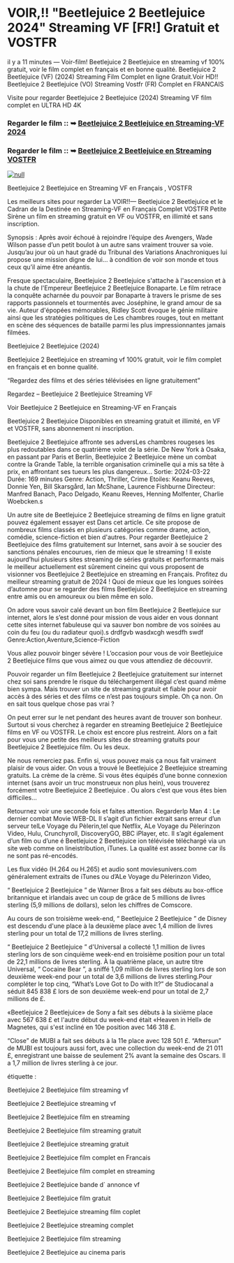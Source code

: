 # VOIR,!! "Beetlejuice 2 Beetlejuice 2024" Streaming VF [FR!] Gratuit et VOSTFR

il y a 11 minutes — Voir-film! Beetlejuice 2 Beetlejuice en streaming vf 100% gratuit, voir le film complet en français et en bonne qualité. Beetlejuice 2 Beetlejuice (VF) (2024) Streaming Film Complet en ligne Gratuit.Voir HD!! Beetlejuice 2 Beetlejuice (VO) Streaming Vostfr (FR) Complet en FRANCAIS

Visite pour regarder Beetlejuice 2 Beetlejuice (2024) Streaming VF film complet en ULTRA HD 4K

### Regarder le film :: ➥ [Beetlejuice 2 Beetlejuice en Streaming-VF 2024](https://dmovie.fun/fr/movie/917496/beetlejuice-beetlejuiceend?gth)

### Regarder le film :: ➥ [Beetlejuice 2 Beetlejuice en Streaming VOSTFR](https://dmovie.fun/fr/movie/917496/beetlejuice-beetlejuiceend?gth)

[![null](https://static.wixstatic.com/media/855a25_043b5abeb4ae4d35ac003198e7fe56ed~mv2.gif)](https://dmovie.fun/fr/movie/917496/beetlejuice-beetlejuiceend?gth)

Beetlejuice 2 Beetlejuice en Streaming VF en Français , VOSTFR

Les meilleurs sites pour regarder La VOIR!!— Beetlejuice 2 Beetlejuice et le Cadran de la Destinée en Streaming-VF en Français Complet VOSTFR Petite Sirène un film en streaming gratuit en VF ou VOSTFR, en illimité et sans inscription.

Synopsis : Après avoir échoué à rejoindre l’équipe des Avengers, Wade Wilson passe d’un petit boulot à un autre sans vraiment trouver sa voie. Jusqu’au jour où un haut gradé du Tribunal des Variations Anachroniques lui propose une mission digne de lui… à condition de voir son monde et tous ceux qu’il aime être anéantis.

Fresque spectaculaire, Beetlejuice 2 Beetlejuice s'attache à l'ascension et à la chute de l'Empereur Beetlejuice 2 Beetlejuice Bonaparte. Le film retrace la conquête acharnée du pouvoir par Bonaparte à travers le prisme de ses rapports passionnels et tourmentés avec Joséphine, le grand amour de sa vie. Auteur d'épopées mémorables, Ridley Scott évoque le génie militaire ainsi que les stratégies politiques de Les chambres rouges, tout en mettant en scène des séquences de bataille parmi les plus impressionnantes jamais filmées.

Beetlejuice 2 Beetlejuice (2024)

Beetlejuice 2 Beetlejuice en streaming vf 100% gratuit, voir le film complet en français et en bonne qualité.

“Regardez des films et des séries télévisées en ligne gratuitement”

Regardez – Beetlejuice 2 Beetlejuice Streaming VF

Voir Beetlejuice 2 Beetlejuice en Streaming-VF en Français

Beetlejuice 2 Beetlejuice Disponibles en streaming gratuit et illimité, en VF et VOSTFR, sans abonnement ni inscription.

Beetlejuice 2 Beetlejuice affronte ses adversLes chambres rougeses les plus redoutables dans ce quatrième volet de la série. De New York à Osaka, en passant par Paris et Berlin, Beetlejuice 2 Beetlejuice mène un combat contre la Grande Table, la terrible organisation criminelle qui a mis sa tête à prix, en affrontant ses tueurs les plus dangereux... Sortie: 2024-03-22 Durée: 169 minutes Genre: Action, Thriller, Crime Etoiles: Keanu Reeves, Donnie Yen, Bill Skarsgård, Ian McShane, Laurence Fishburne Directeur: Manfred Banach, Paco Delgado, Keanu Reeves, Henning Molfenter, Charlie Woebcken.s

Un autre site de Beetlejuice 2 Beetlejuice streaming de films en ligne gratuit pouvez également essayer est Dans cet article. Ce site propose de nombreux films classés en plusieurs catégories comme drame, action, comédie, science-fiction et bien d'autres. Pour regarder Beetlejuice 2 Beetlejuice des films gratuitement sur Internet, sans avoir à se soucier des sanctions pénales encourues, rien de mieux que le streaming ! Il existe aujourd’hui plusieurs sites streaming de séries gratuits et performants mais le meilleur actuellement est sûrement cineinc qui vous proposent de visionner vos Beetlejuice 2 Beetlejuice en streaming en Français. Profitez du meilleur streaming gratuit de 2024 ! Quoi de mieux que les longues soirées d’automne pour se regarder des films Beetlejuice 2 Beetlejuice en streaming entre amis ou en amoureux ou bien même en solo.

On adore vous savoir calé devant un bon film Beetlejuice 2 Beetlejuice sur internet, alors le s’est donné pour mission de vous aider en vous donnant cette sites internet fabuleuse qui va sauver bon nombre de vos soirées au coin du feu (ou du radiateur quoi).s drdfgvb wasdxcgh wesdfh swdf Genre:Action,Aventure,Science-Fiction

Vous allez pouvoir binger sévère ! L’occasion pour vous de voir Beetlejuice 2 Beetlejuice films que vous aimez ou que vous attendiez de découvrir.

Pouvoir regarder un film Beetlejuice 2 Beetlejuice gratuitement sur internet chez soi sans prendre le risque du téléchargement illégal c’est quand même bien sympa. Mais trouver un site de streaming gratuit et fiable pour avoir accès à des séries et des films ce n’est pas toujours simple. Oh ça non. On en sait tous quelque chose pas vrai ?

On peut errer sur le net pendant des heures avant de trouver son bonheur. Surtout si vous cherchez à regarder en streaming Beetlejuice 2 Beetlejuice films en VF ou VOSTFR. Le choix est encore plus restreint. Alors on a fait pour vous une petite des meilleurs sites de streaming gratuits pour Beetlejuice 2 Beetlejuice film. Ou les deux.

Ne nous remerciez pas. Enfin si, vous pouvez mais ça nous fait vraiment plaisir de vous aider. On vous a trouvé le Beetlejuice 2 Beetlejuice streaming gratuits. La crème de la crème. Si vous êtes équipés d’une bonne connexion internet (sans avoir un truc monstrueux non plus hein), vous trouverez forcément votre Beetlejuice 2 Beetlejuice . Ou alors c’est que vous êtes bien difficiles…

Retournez voir une seconde fois et faites attention. RegarderIp Man 4 : Le dernier combat Movie WEB-DL Il s’agit d’un fichier extrait sans erreur d’un serveur telLe Voyage du Pèlerin,tel que Netflix, ALe Voyage du Pèlerinzon Video, Hulu, Crunchyroll, DiscoveryGO, BBC iPlayer, etc. Il s’agit également d’un film ou d’une é Beetlejuice 2 Beetlejuice ion télévisée téléchargé via un site web comme on lineistribution, iTunes. La qualité est assez bonne car ils ne sont pas ré-encodés.

Les flux vidéo (H.264 ou H.265) et audio sont moviesunivers.com généralement extraits de iTunes ou d’ALe Voyage du Pèlerinzon Video,

“ Beetlejuice 2 Beetlejuice ” de Warner Bros a fait ses débuts au box-office britannique et irlandais avec un coup de grâce de 5 millions de livres sterling (5,9 millions de dollars), selon les chiffres de Comscore.

Au cours de son troisième week-end, “ Beetlejuice 2 Beetlejuice ” de Disney est descendu d'une place à la deuxième place avec 1,4 million de livres sterling pour un total de 17,2 millions de livres sterling.

“ Beetlejuice 2 Beetlejuice ” d'Universal a collecté 1,1 million de livres sterling lors de son cinquième week-end en troisième position pour un total de 22,1 millions de livres sterling. À la quatrième place, un autre titre Universal, “ Cocaine Bear ”, a sniffé 1,09 million de livres sterling lors de son deuxième week-end pour un total de 3,6 millions de livres sterling.Pour compléter le top cinq, “What’s Love Got to Do with It?” de Studiocanal a séduit 845 838 £ lors de son deuxième week-end pour un total de 2,7 millions de £.

«Beetlejuice 2 Beetlejuice» de Sony a fait ses débuts à la sixième place avec 567 638 £ et l'autre début du week-end était «Heaven in Hell» de Magnetes, qui s'est incliné en 10e position avec 146 318 £.

“Close” de MUBI a fait ses débuts à la 11e place avec 128 501 £. “Aftersun” de MUBI est toujours aussi fort, avec une collection du week-end de 21 011 £, enregistrant une baisse de seulement 2% avant la semaine des Oscars. Il a 1,7 million de livres sterling à ce jour.

étiquette :

Beetlejuice 2 Beetlejuice film streaming vf

Beetlejuice 2 Beetlejuice streaming vf

Beetlejuice 2 Beetlejuice film en streaming

Beetlejuice 2 Beetlejuice film streaming gratuit

Beetlejuice 2 Beetlejuice streaming gratuit

Beetlejuice 2 Beetlejuice film complet en Francais

Beetlejuice 2 Beetlejuice film complet en streaming

Beetlejuice 2 Beetlejuice bande d` annonce vf

Beetlejuice 2 Beetlejuice film gratuit

Beetlejuice 2 Beetlejuice streaming film coplet

Beetlejuice 2 Beetlejuice streaming complet

Beetlejuice 2 Beetlejuice film streaming

Beetlejuice 2 Beetlejuice au cinema paris
